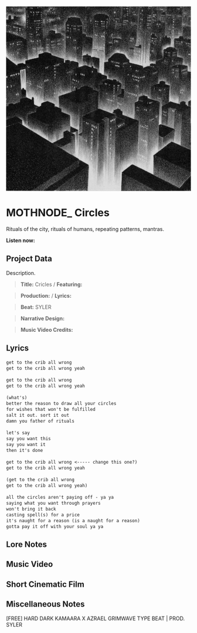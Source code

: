 ![](circles-cover.png)

# MOTHNODE_ Circles

Rituals of the city, rituals of humans, repeating patterns, mantras.

**Listen now:** 

## Project Data

Description.

> **Title:** Cricles  / **Featuring:** 

> **Production:**  / **Lyrics:** 

> **Beat:** SYLER

> **Narrative Design:**

> **Music Video Credits:**


## Lyrics

```
get to the crib all wrong
get to the crib all wrong yeah

get to the crib all wrong
get to the crib all wrong yeah

(what's)
better the reason to draw all your circles
for wishes that won't be fulfilled
salt it out. sort it out
damn you father of rituals 

let's say
say you want this 
say you want it
then it's done

get to the crib all wrong <----- change this one?)
get to the crib all wrong yeah

(get to the crib all wrong
get to the crib all wrong yeah)

all the circles aren't paying off - ya ya
saying what you want through prayers
won't bring it back 
casting spell(s) for a price
it's naught for a reason (is a naught for a reason)
gotta pay it off with your soul ya ya

```

## Lore Notes

## Music Video

## Short Cinematic Film

## Miscellaneous Notes

[FREE] HARD DARK KAMAARA X AZRAEL GRIMWAVE TYPE BEAT | PROD. SYLER
